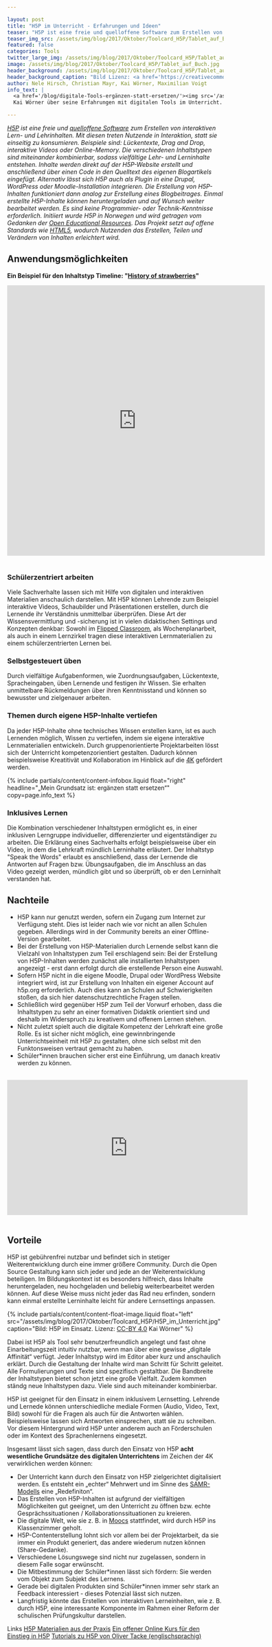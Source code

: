 ```yaml
---

layout: post
title: "H5P im Unterricht - Erfahrungen und Ideen"
teaser: "H5P ist eine freie und quelloffene Software zum Erstellen von interaktiven Lern- und Lehrinhalten. Wir haben Erfahrungen und Ideen für den Unterricht zusammengefasst."
teaser_img_src: /assets/img/blog/2017/Oktober/Toolcard_H5P/Tablet_auf_Buch.jpg
featured: false
categories: Tools
twitter_large_img: /assets/img/blog/2017/Oktober/Toolcard_H5P/Tablet_auf_Buch.jpg
image: /assets/img/blog/2017/Oktober/Toolcard_H5P/Tablet_auf_Buch.jpg
header_background: /assets/img/blog/2017/Oktober/Toolcard_H5P/Tablet_auf_Buch.jpg
header_background_caption: "Bild Lizenz: <a href='https://creativecommons.org/share-your-work/public-domain/cc0/'>CC0</a>"
author: Nele Hirsch, Christian Mayr, Kai Wörner, Maximilian Voigt
info_text: |
  <a href='/blog/digitale-Tools-ergänzen-statt-ersetzen/'><img src='/assets/img/blog/2017/Juli/interview_kai_woerner/app_idee.jpg' style='width: 100%; display: inline-block'></a>
  Kai Wörner über seine Erfahrungen mit digitalen Tools im Unterricht.

---
```


*[H5P](https://h5p.org/) ist eine freie und [quelloffene Software](https://de.wikipedia.org/wiki/Open_Source) zum Erstellen von interaktiven Lern- und Lehrinhalten. Mit diesen treten Nutzende in Interaktion, statt sie einseitig zu konsumieren. Beispiele sind: Lückentexte, Drag and Drop, interaktive Videos oder Online-Memory. Die verschiedenen Inhaltstypen sind miteinander kombinierbar, sodass vielfältige Lehr- und Lerninhalte entstehen.
Inhalte werden direkt auf der H5P-Website erstellt und anschließend über einen Code in den Quelltext des eigenen Blogartikels eingefügt. Alternativ lässt sich H5P auch als Plugin in eine Drupal, WordPress oder Moodle-Installation integrieren. Die Erstellung von H5P-Inhalten funktioniert dann analog zur Erstellung eines Blogbeitrages.
Einmal erstellte H5P-Inhalte können heruntergeladen und auf Wunsch weiter bearbeitet werden. Es sind keine Programmier- oder Technik-Kenntnisse erforderlich.
Initiiert wurde H5P in Norwegen und wird getragen vom Gedanken der [Open Educational Resources](https://de.wikipedia.org/wiki/Open_Educational_Resources). Das Projekt setzt auf offene Standards wie [HTML5](https://de.wikipedia.org/wiki/HTML5), wodurch Nutzenden das Erstellen, Teilen und Verändern von Inhalten erleichtert wird.*

## Anwendungsmöglichkeiten
**Ein Beispiel für den Inhaltstyp Timeline: "[History of strawberries](https://h5p.org/timeline)"**
<div class="video"><center><iframe src="https://h5p.org/h5p/embed/715" width="600" height="630" frameborder="0" allowfullscreen="allowfullscreen"></iframe></center></div>
<br>

### Schülerzentriert arbeiten
Viele Sachverhalte lassen sich mit Hilfe von digitalen und interaktiven Materialien anschaulich darstellen. Mit H5P können Lehrende zum Beispiel interaktive Videos, Schaubilder und Präsentationen erstellen, durch die Lernende ihr Verständnis unmittelbar überprüfen.
Diese Art der Wissensvermittlung und -sicherung ist in vielen didaktischen Settings und Konzepten denkbar: Sowohl im [Flipped Classroom](https://de.wikipedia.org/wiki/Umgedrehter_Unterricht), als Wochenplanarbeit, als auch in einem Lernzirkel tragen diese interaktiven Lernmaterialien zu einem schülerzentrierten Lernen bei.

### Selbstgesteuert üben
Durch vielfältige Aufgabenformen, wie Zuordnungsaufgaben, Lückentexte, Spracheingaben, üben Lernende und festigen ihr Wissen. Sie erhalten unmittelbare Rückmeldungen über ihren Kenntnisstand und können so bewusster und zielgenauer arbeiten.

### Themen durch eigene H5P-Inhalte vertiefen
Da jeder H5P-Inhalte ohne technisches Wissen erstellen kann, ist es auch Lernenden möglich, Wissen zu vertiefen, indem sie eigene interaktive Lernmaterialien entwickeln. Durch gruppenorientierte Projektarbeiten lösst sich der Unterricht kompetenzorientiert gestalten. Dadurch können beispielsweise Kreatitivät und Kollaboration im Hinblick auf die [4K](https://mihajlovicfreiburg.com/2017/04/18/kommunikation-kollaboration-kreativitaet-und-kritisches-denken-mehr-als-buzzwords/) gefördert werden.

<!-- include infobox -->
{% include partials/content/content-infobox.liquid float="right" headline="„Mein Grundsatz ist: ergänzen statt ersetzen“" copy=page.info_text %}

### Inklusives Lernen
Die Kombination verschiedener Inhaltstypen ermöglicht es, in einer inklusiven Lerngruppe individueller, differenzierter und eigentständiger zu arbeiten. Die Erklärung eines Sachverhalts erfolgt beispielsweise über ein Video, in dem die Lehrkraft mündlich Lerninhalte erläutert. Der Inhaltstyp "Speak the Words" erlaubt es anschließend, dass der Lernende die Antworten auf Fragen bzw. Übungsaufgaben, die im Anschluss an das Video gezeigt werden, mündlich gibt und so überprüft, ob er den Lerninhalt verstanden hat.

## Nachteile

* H5P kann nur genutzt werden, sofern ein Zugang zum Internet zur Verfügung steht. Dies ist leider nach wie vor nicht an allen Schulen gegeben. Allerdings wird in der Community bereits an einer Offline-Version gearbeitet.
* Bei der Erstellung von H5P-Materialien durch Lernende selbst kann die Vielzahl von Inhaltstypen zum Teil erschlagend sein: Bei der Erstellung von H5P-Inhalten werden zunächst alle installierten Inhaltstypen angezeigt - erst dann erfolgt durch die erstellende Person eine Auswahl.
* Sofern H5P nicht in die eigene Moodle, Drupal oder WordPress Website integriert wird, ist zur Erstellung von Inhalten ein eigener Account auf h5p.org erforderlich. Auch dies kann an Schulen auf Schwierigkeiten stoßen, da sich hier datenschutzrechtliche Fragen stellen.
* Schließlich wird gegenüber H5P zum Teil der Vorwurf erhoben, dass die Inhaltstypen zu sehr an einer formativen Didaktik orientiert sind und deshalb im Widerspruch zu kreativem und offenem Lernen stehen.
* Nicht zuletzt spielt auch die digitale Kompetenz der Lehrkraft eine große Rolle. Es ist sicher nicht möglich, eine gewinnbringende Unterrichtseinheit mit H5P zu gestalten, ohne sich selbst mit den Funktonsweisen vertraut gemacht zu haben.
* Schüler\*innen brauchen sicher erst eine Einführung, um danach kreativ werden zu können.

<br>
<div class="video"><iframe width="560" height="315" src="https://www.youtube.com/embed/2HtxLeXGU48?rel=0" frameborder="0" allowfullscreen></iframe></div>
<br>

## Vorteile

H5P ist gebührenfrei nutzbar und befindet sich in stetiger Weiterentwicklung durch eine immer größere Community. Durch die Open Source Gestaltung kann sich jeder und jede an der Weiterentwicklung beteiligen.
Im Bildungskontext ist es besonders hilfreich, dass Inhalte heruntergeladen, neu hochgeladen und beliebig weiterbearbeitet werden können. Auf diese Weise muss nicht jeder das Rad neu erfinden, sondern kann einmal erstellte Lerninhalte leicht für andere Lernsettings anpassen.

<!-- include floated image -->
{% include partials/content/content-float-image.liquid float="left"
src="/assets/img/blog/2017/Oktober/Toolcard_H5P/H5P_im_Unterricht.jpg" caption="Bild: H5P im Einsatz. Lizenz: <a href='https://creativecommons.org/licenses/by/4.0/'>CC-BY 4.0</a> Kai Wörner" %}

Dabei ist H5P als Tool sehr benutzerfreundlich angelegt und fast ohne Einarbeitungszeit intuitiv nutzbar, wenn man über eine gewisse „digitale Affinität“ verfügt. Jeder Inhaltstyp wird im Editor aber kurz und anschaulich erklärt. Durch die Gestaltung der Inhalte wird man Schritt für Schritt geleitet. Alle Formulierungen und Texte sind spezifisch gestaltbar.
Die Bandbreite der Inhaltstypen bietet schon jetzt eine große Vielfalt. Zudem kommen ständg neue Inhaltstypen dazu. Viele sind auch miteinander kombinierbar.

H5P ist geeignet für den Einsatz in einem inklusivem Lernsetting. Lehrende und Lernede können unterschiedliche mediale Formen (Audio, Video, Text, Bild) sowohl für die Fragen als auch für die Antworten wählen. Beispielsweise lassen sich Antworten einsprechen, statt sie zu schreiben. Vor diesem Hintergrund wird H5P unter anderem auch an Förderschulen oder im Kontext des Sprachenlernens eingesetzt.  

Insgesamt lässt sich sagen, dass durch den Einsatz von H5P **acht wesentliche Grundsätze des digitalen Unterrichtens** im Zeichen der 4K verwirklichen werden können:

- Der Unterricht kann durch den Einsatz von H5P zielgerichtet digitalisiert werden. Es entsteht ein „echter“ Mehrwert und im Sinne des [SAMR-Modells](https://de.wikipedia.org/wiki/SAMR-Modell) eine „Redefiniton“.
- Das Erstellen von H5P-Inhalten ist aufgrund der vielfältigen Möglichkeiten gut geeignet, um den Unterricht zu öffnen bzw. echte Gesprächssituationen / Kollaborationssituationen zu kreieren.
- Die digitale Welt, wie sie z. B. in [Moocs](https://de.wikipedia.org/wiki/Massive_Open_Online_Course) stattfindet, wird durch H5P ins Klassenzimmer geholt.
- H5P-Contenterstellung lohnt sich vor allem bei der Projektarbeit, da sie immer ein Produkt generiert, das andere wiederum nutzen können (Share-Gedanke).
- Verschiedene Lösungswege sind nicht nur zugelassen, sondern in diesem Falle sogar erwünscht.
- Die Mitbestimmung der Schüler\*innen lässt sich fördern: Sie werden vom Objekt zum Subjekt des Lernens.
- Gerade bei digitalen Produkten sind Schüler\*innen immer sehr stark an Feedback interessiert - dieses Potenzial lässt sich nutzen.
- Langfristig könnte das Erstellen von interaktiven Lerneinheiten, wie z. B. durch H5P, eine interessante Komponente im Rahmen einer Reform der schulischen Prüfungskultur darstellen.

<p class="link-list">
<span class="link-list-headline">Links</span>
<a class="external-link" href="http://www.lernkiste.org/tag/h5p/" target="_blank">H5P Materialien aus der Praxis</a>
<a class="external-link" href="http://www.ebildungslabor.de/online-kurs-interaktive-website-inhalte-selbst-gestalten" target="_blank">Ein offener Online Kurs für den Einstieg in H5P</a>
<a class="external-link" href="https://www.youtube.com/watch?v=pSobm8PdXtE&list=PL4lOawnmqTnEjL-Tpg8aAEADYFxN5WCOW" target="_blank">Tutorials zu H5P von Oliver Tacke (englischsprachig)</a>
</p>

